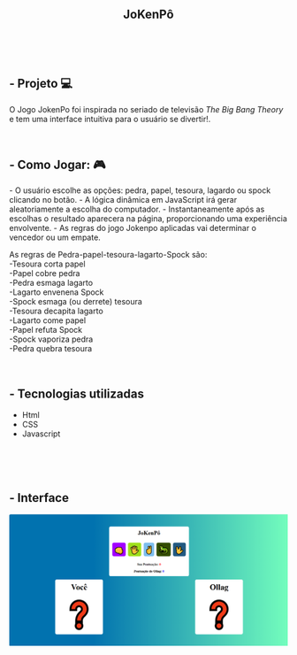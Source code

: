 <h2 align="center">
JoKenPô
</h2>
<br>
<br>
<br>

## - Projeto 💻

<p>O Jogo JokenPo foi inspirada no seriado de televisão <i>The Big Bang Theory</i> e tem uma interface intuitiva para o usuário se divertir!.</p> <br>

## - Como Jogar: 🎮 
<p>- O usuário escolhe as opções: pedra, papel, tesoura, lagardo ou spock clicando no botão.
- A lógica dinâmica em JavaScript irá gerar aleatoriamente a escolha do computador.
- Instantaneamente após as escolhas o resultado aparecera na página, proporcionando uma experiência envolvente.
- As regras do jogo Jokenpo aplicadas vai determinar o vencedor ou um empate.

As regras de Pedra-papel-tesoura-lagarto-Spock são:<br>
-Tesoura corta papel<br>
-Papel cobre pedra<br>
-Pedra esmaga lagarto<br>
-Lagarto envenena Spock<br>
-Spock esmaga (ou derrete) tesoura<br>
-Tesoura decapita lagarto<br>
-Lagarto come papel<br>
-Papel refuta Spock<br>
-Spock vaporiza pedra<br>
-Pedra quebra tesoura<br>
 </p>
 <br>
 
 ## - Tecnologias utilizadas

- Html
- CSS
- Javascript
<br>
<br>
<br>

## - Interface
<img src="./img.png">
